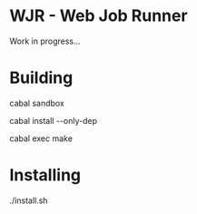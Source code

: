 WJR - Web Job Runner
===================

Work in progress...


Building
========

cabal sandbox

cabal install --only-dep

cabal exec make

Installing
=========

./install.sh
